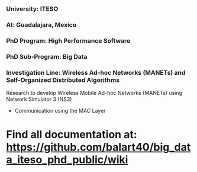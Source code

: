 ### University: ITESO
### At: Guadalajara, Mexico
### PhD Program: High Performance Software
### PhD Sub-Program: Big Data
### Investigation Line: Wireless Ad-hoc Networks (MANETs) and Self-Organized Distributed Algorithms

Research to develop Wireless Mobile Ad-hoc Networks (MANETs) using Network Simulator 3 (NS3)
*    Communication using the MAC Layer

# Find all documentation at:  https://github.com/balart40/big_data_iteso_phd_public/wiki
